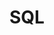 # SQL

<?xml version="1.0"?>
<customers>
  <Customer CustomerID="VINET" ContactName="Paul Henriot">
    <Order OrderID="10248" CustomerID="VINET" EmployeeID="5" OrderDate="1996-07-04T00:00:00">
      <OrderDetail ProductID="11" Quantity="12" />
      <OrderDetail ProductID="42" Quantity="10" />
    </Order>
  </Customer>
  <Customer CustomerID="LILAS" ContactName="Carlos Gonzalez">
    <Order OrderID="10283" CustomerID="LILAS" EmployeeID="3" OrderDate="1996-08-16T00:00:00">
      <OrderDetail ProductID="72" Quantity="3" />
    </Order>
  </Customer>
</customers>

